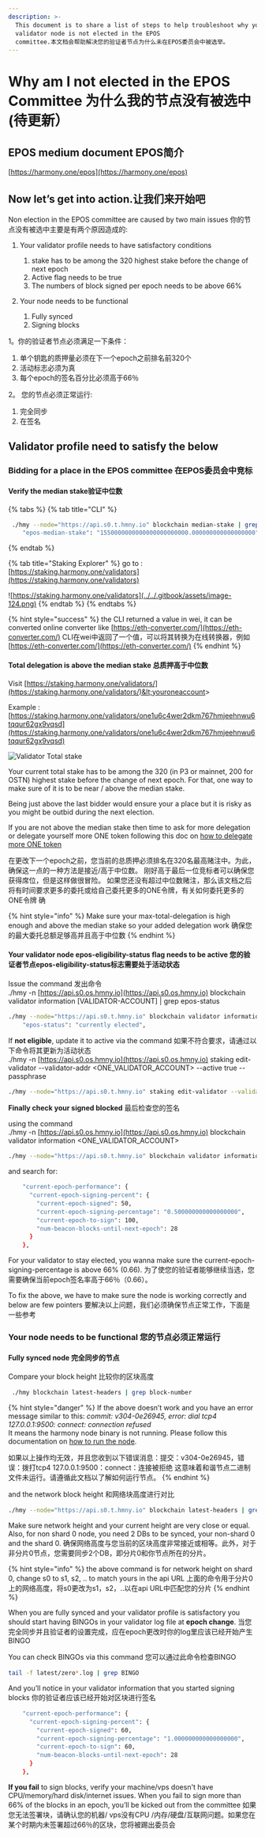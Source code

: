 ```yaml
---
description: >-
  This document is to share a list of steps to help troubleshoot why your
  validator node is not elected in the EPOS
  committee.本文档会帮助解决您的验证者节点为什么未在EPOS委员会中被选举。
---
```


# Why am I not elected in the EPOS Committee 为什么我的节点没有被选中 \(待更新）

## EPOS medium document EPOS简介

[https://harmony.one/epos](https://harmony.one/epos)

## **Now let’s get into action.让我们来开始吧**

Non election in the EPOS committee are caused by two main issues 你的节点没有被选中主要是有两个原因造成的:

1. Your validator profile needs to have satisfactory conditions 
   1. stake has to be among the 320 highest stake before the change of next epoch
   2. Active flag needs to be true
   3. The numbers of block signed per epoch needs to be above 66%
2. Your node needs to be functional

   1. Fully synced
   2. Signing blocks

1。你的验证者节点必须满足一下条件：

1. 单个钥匙的质押量必须在下一个epoch之前排名前320个
2. 活动标志必须为真 
3. 每个epoch的签名百分比必须高于66％

2。 您的节点必须正常运行:

1. 完全同步
2. 在签名

## **Validator profile need to satisfy the below**

### Bidding for a place in the EPOS committee 在EPOS委员会中竞标

#### Verify the median stake验证中位数

{% tabs %}
{% tab title="CLI" %}
```bash
 ./hmy --node="https://api.s0.t.hmny.io" blockchain median-stake | grep median
    "epos-median-stake": "1550000000000000000000000.000000000000000000",
```
{% endtab %}

{% tab title="Staking Explorer" %}
go to : [https://staking.harmony.one/validators](https://staking.harmony.one/validators)

![https://staking.harmony.one/validators](../../.gitbook/assets/image-124.png)
{% endtab %}
{% endtabs %}

{% hint style="success" %}
the CLI returned a value in wei, it can be converted online converter like [https://eth-converter.com/](https://eth-converter.com/) CLI在wei中返回了一个值，可以将其转换为在线转换器，例如[https://eth-converter.com/](https://eth-converter.com/)
{% endhint %}

#### Total delegation is above the median stake 总质押高于中位数

Visit [https://staking.harmony.one/validators/](https://staking.harmony.one/validators/)&lt;youroneaccount&gt;

Example : [https://staking.harmony.one/validators/one1u6c4wer2dkm767hmjeehnwu6tqqur62gx9vqsd](https://staking.harmony.one/validators/one1u6c4wer2dkm767hmjeehnwu6tqqur62gx9vqsd)

![Validator Total stake](https://lh4.googleusercontent.com/NLgZVG_11gM5bVMv-17Rwsjc8-TG7nTfXuDs6tdxtUbVFgtD0uNbx39GIDoGcUXEkJhmu9s2pDTBk88ZdrdVj_N5Lz_TVDHvivMBVOlrbwV1l2Kubs1NRTvnLMi5qXlCm79sP__k)

Your current total stake has to be among the 320 \(in P3 or mainnet, 200 for OSTN\) highest stake before the change of next epoch. For that, one way to make sure of it is to be near / above the median stake.

Being just above the last bidder would ensure your a place but it is risky as you might be outbid during the next election.

If you are not above the median stake then time to ask for more delegation or delegate yourself more ONE token following this doc on [how to delegate more ONE token](https://docs.harmony.one/validators/validator/managing-your-validator/delegating-to-a-validator)

在更改下一个epoch之前，您当前的总质押必须排名在320名最高赌注中。为此，确保这一点的一种方法是接近/高于中位数。 刚好高于最后一位竞标者可以确保您获得席位，但是这样做很冒险。 如果您还没有超过中位数赌注，那么该文档之后将有时间要求更多的委托或给自己委托更多的ONE令牌，有关如何委托更多的ONE令牌 确

{% hint style="info" %}
Make sure your max-total-delegation is high enough and above the median stake so your added delegation work 确保您的最大委托总额足够高并且高于中位数
{% endhint %}

#### **Your validator node** epos-eligibility-status **flag needs to be active** 您的验证者节点epos-eligibility-status标志需要处于活动状态

Issue the command 发出命令  
./hmy -n [https://api.s0.os.hmny.io](https://api.s0.os.hmny.io) blockchain validator information \[VALIDATOR-ACCOUNT\] \| grep epos-status

```bash
./hmy --node="https://api.s0.t.hmny.io" blockchain validator information  one1u6c4wer2dkm767hmjeehnwu6tqqur62gx9vqsd | grep epos-status
    "epos-status": "currently elected",
```

If **not eligible**, update it to active via the command 如果不符合要求，请通过以下命令将其更新为活动状态  
./hmy -n [https://api.s0.os.hmny.io](https://api.s0.os.hmny.io) staking edit-validator --validator-addr &lt;ONE\_VALIDATOR\_ACCOUNT&gt; --active true --passphrase

```bash
./hmy --node="https://api.s0.t.hmny.io" staking edit-validator --validator-addr one1u6c4wer2dkm767hmjeehnwu6tqqur62gx9vqsd --active true --passphrase
```

**Finally check your signed blocked** 最后检查您的签名 

using the command  
./hmy -n [https://api.s0.os.hmny.io](https://api.s0.os.hmny.io) blockchain validator information &lt;ONE\_VALIDATOR\_ACCOUNT&gt;

```bash
./hmy --node="https://api.s0.t.hmny.io" blockchain validator information one1u6c4wer2dkm767hmjeehnwu6tqqur62gx9vqsd
```

and search for:

```bash
    "current-epoch-performance": {
      "current-epoch-signing-percent": {
        "current-epoch-signed": 50,
        "current-epoch-signing-percentage": "0.500000000000000000",
        "current-epoch-to-sign": 100,
        "num-beacon-blocks-until-next-epoch": 28
      }
    },
```

For your validator to stay elected, you wanna make sure the current-epoch-signing-percentage is above 66% \(0.66\). 为了使您的验证者能够继续当选，您需要确保当前epoch签名率高于66％（0.66）。 

To fix the above, we have to make sure the node is working correctly and below are few pointers 要解决以上问题，我们必须确保节点正常工作，下面是一些参考

### Your node needs to be functional 您的节点必须正常运行

#### Fully synced node 完全同步的节点

Compare your block height 比较你的区块高度

```bash
 ./hmy blockchain latest-headers | grep block-number
```

{% hint style="danger" %}
If the above doesn’t work and you have an error message similar to this: _commit: v304-0e26945, error: dial tcp4 127.0.0.1:9500: connect: connection refused_  
It means the harmony node binary is not running. Please follow this documentation on [how to run the node](https://docs.harmony.one/validators/validator/first-time-setup/download-node-script).

如果以上操作均无效，并且您收到以下错误消息：提交：v304-0e26945，错误：拨打tcp4 127.0.0.1:9500：connect：连接被拒绝 这意味着和谐节点二进制文件未运行。请遵循此文档以了解如何运行节点。
{% endhint %}

and the network block height 和网络块高度进行对比

```bash
./hmy --node="https://api.s0.t.hmny.io" blockchain latest-headers | grep blockNumber
```

Make sure network height and your current height are very close or equal. Also, for non shard 0 node, you need 2 DBs to be synced, your non-shard 0 and the shard 0. 确保网络高度与您当前的区块高度非常接近或相等。此外，对于非分片0节点，您需要同步2个DB，即分片0和你节点所在的分片。

{% hint style="info" %}
the above command is for network height on shard 0, change s0 to s1, s2, .. to match yours in the api URL 上面的命令用于分片0上的网络高度，将s0更改为s1，s2，..以在api URL中匹配您的分片
{% endhint %}

When you are fully synced and your validator profile is satisfactory you should start having BINGOs in your validator log file at **epoch change**. 当您完全同步并且验证者的设置完成，应在epoch更改时你的log里应该已经开始产生BINGO

You can check BINGOs via this command 您可以通过此命令检查BINGO

```bash
tail -f latest/zero*.log | grep BINGO
```

And you’ll notice in your validator information that you started signing blocks 你的验证者应该已经开始对区块进行签名

```bash
    "current-epoch-performance": {
      "current-epoch-signing-percent": {
        "current-epoch-signed": 60,
        "current-epoch-signing-percentage": "1.000000000000000000",
        "current-epoch-to-sign": 60,
        "num-beacon-blocks-until-next-epoch": 28
      }
    },
```

**If you fail** to sign blocks, verify your machine/vps doesn't have CPU/memory/hard disk/internet issues. When you fail to sign more than 66% of the blocks in an epoch, you’ll be kicked out from the committee 如果您无法签署块，请确认您的机器/ vps没有CPU /内存/硬盘/互联网问题。如果您在某个时期内未签署超过66％的区块，您将被踢出委员会

